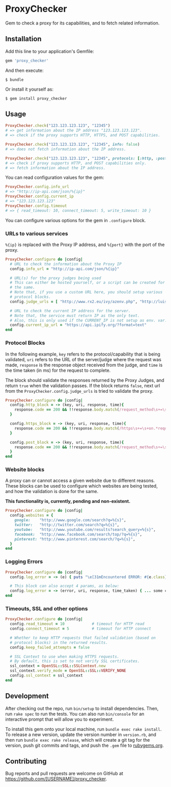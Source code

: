 # ProxyChecker

Gem to check a proxy for its capabilities, and to fetch related information.

## Installation

Add this line to your application's Gemfile:

```ruby
gem 'proxy_checker'
```

And then execute:

    $ bundle

Or install it yourself as:

    $ gem install proxy_checker

## Usage

```ruby
ProxyChecker.check("123.123.123.123", "12345")
# => get information about the IP address "123.123.123.123".
# => check if the proxy supports HTTP, HTTPS, and POST capabilities.

ProxyChecker.check("123.123.123.123", "12345", info: false)
# => does not fetch information about the IP address.

ProxyChecker.check("123.123.123.123", "12345", protocols: [:http, :post])
# => check if proxy supports HTTP, and POST capabilities only.
# => fetch information about the IP address.
```

You can read configuration values for the gem:

```ruby
ProxyChecker.config.info_url
# => "http://ip-api.com/json/%{ip}"
ProxyChecker.config.current_ip
# => "123.123.123.123"
ProxyChecker.config.timeout
# => { read_timeout: 10, connect_timeout: 5, write_timeout: 10 }
```

You can configure various options for the gem in `.configure` block.

### URLs to various services

`%{ip}` is replaced with the Proxy IP address, and `%{port}` with the
port of the proxy.

```ruby
ProxyChecker.configure do |config|
  # URL to check the information about the Proxy IP
  config.info_url = "http://ip-api.com/json/%{ip}"

  # URL(s) for the proxy judges being used
  # This can either be hosted yourself, or a script can be created for
  # the same.
  # Note that, if you use a custom URL here, you should setup various
  # protocol blocks.
  config.judge_urls = [ "http://www.rx2.eu/ivy/azenv.php", "http://luisaranguren.com/azenv.php" ]

  # URL to check the current IP address for the server.
  # Note that, the service must return IP as the only text.
  # Also, this is only used if the CURRENT_IP is not setup as env. var.
  config.current_ip_url = "https://api.ipify.org/?format=text"
end
```

### Protocol Blocks

In the following example, `key` refers to the protocol/capability that
is being validated, `uri` refers to the URL of the server/judge where
the request was made, `response` is the response object received from
the judge, and `time` is the time taken (in ms) for the request to
complete.

The block should validate the responses returned by the Proxy Judges,
and return `true` when the validation passes. If the block returns
`false`, next url from the `ProxyChecker.config.judge_urls` is tried to
validate the proxy.

```ruby
ProxyChecker.configure do |config|
  config.http_block = -> (key, uri, response, time){
    response.code == 200 && !!response.body.match(/request_method\s+=\s+get/i)
  }

  config.https_block = -> (key, uri, response, time){
    response.code == 200 && !!response.body.match(/https\s+=\s+on.*request_method\s+=\s+get/mi)
  }

  config.post_block = -> (key, uri, response, time){
    response.code == 200 && !!response.body.match(/request_method\s+=\s+post/i)
  }
end
```

### Website blocks

A proxy can or cannot access a given website due to different reasons.
These blocks can be used to configure which websites are being tested,
and how the validation is done for the same.

**This functionality is, currently, pending and non-existent.**

```ruby
ProxyChecker.configure do |config|
  config.websites = {
    google:    "http://www.google.com/search?q=%{s}",
    twitter:   "http://twitter.com/search?q=%{s}",
    youtube:   "http://www.youtube.com/results?search_query=%{s}",
    facebook:  "http://www.facebook.com/search/top/?q=%{s}",
    pinterest: "http://www.pinterest.com/search/?q=%{s}",
  }
end
```

### Logging Errors

```ruby
ProxyChecker.configure do |config|
  config.log_error = -> (e) { puts "\e[31mEncountered ERROR: #{e.class} #{e}\e[0m" }

  # This block can also accept 4 params, as below:
  config.log_error = -> (error, uri, response, time_taken) { ... some code ... }
end
```

### Timeouts, SSL and other options

```ruby
ProxyChecker.configure do |config|
  config.read_timeout = 10            # timeout for HTTP read
  config.connect_timeout = 5          # timeout for HTTP connect

  # Whether to keep HTTP requests that failed validation (based on
  # protocol blocks) in the returned results.
  config.keep_failed_attempts = false

  # SSL Context to use when making HTTPS requests.
  # By default, this is set to not verify SSL certificates.
  ssl_context = OpenSSL::SSL::SSLContext.new
  ssl_context.verify_mode = OpenSSL::SSL::VERIFY_NONE
  config.ssl_context = ssl_context
end
```

## Development

After checking out the repo, run `bin/setup` to install dependencies. Then, run `rake spec` to run the tests. You can also run `bin/console` for an interactive prompt that will allow you to experiment.

To install this gem onto your local machine, run `bundle exec rake install`. To release a new version, update the version number in `version.rb`, and then run `bundle exec rake release`, which will create a git tag for the version, push git commits and tags, and push the `.gem` file to [rubygems.org](https://rubygems.org).

## Contributing

Bug reports and pull requests are welcome on GitHub at https://github.com/[USERNAME]/proxy_checker.

